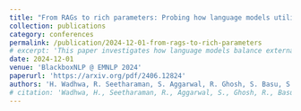 ```yaml
---
title: "From RAGs to rich parameters: Probing how language models utilize external knowledge over parametric information for factual queries"
collection: publications
category: conferences
permalink: /publication/2024-12-01-from-rags-to-rich-parameters
# excerpt: 'This paper investigates how language models balance external knowledge retrieval with parametric information for factual queries.'
date: 2024-12-01
venue: 'BlackboxNLP @ EMNLP 2024'
paperurl: 'https://arxiv.org/pdf/2406.12824'
authors: 'H. Wadhwa, R. Seetharaman, S. Aggarwal, R. Ghosh, S. Basu, S. Srinivasan, W. Zhao, S. Chaudhari, E. Aghazadeh'
# citation: 'Wadhwa, H., Seetharaman, R., Aggarwal, S., Ghosh, R., Basu, S., Srinivasan, S., Zhao, W., Chaudhari, S., Aghazadeh, E. (2024). &quot;From RAGs to rich parameters: Probing how language models utilize external knowledge over parametric information for factual queries.&quot; <i>BlackboxNLP @ EMNLP 2024</i>.'
---
```


<!-- This paper investigates how language models balance external knowledge retrieval with parametric information for factual queries, providing insights into knowledge utilization patterns.  -->